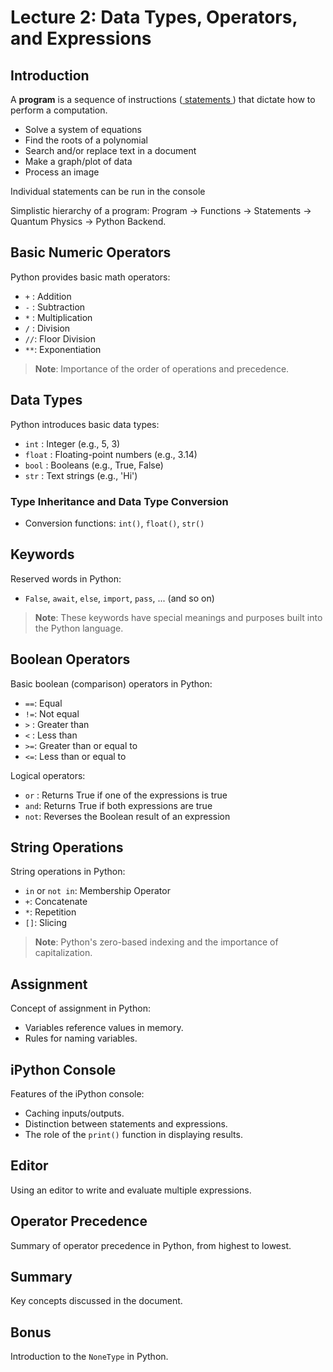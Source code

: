 # Lecture 2: Data Types, Operators, and Expressions

## Introduction

A **program** is a sequence of instructions (<u> statements </u>) that dictate how to perform a computation.
  - Solve a system of equations
  - Find the roots of a polynomial
  - Search and/or replace text in a document
  - Make a graph/plot of data
  - Process an image

Individual statements can be run in the console

Simplistic hierarchy of a program: Program → Functions → Statements → Quantum Physics → Python Backend.

## Basic Numeric Operators

Python provides basic math operators:

- `+` : Addition
- `-` : Subtraction
- `*` : Multiplication
- `/` : Division
- `//`: Floor Division
- `**`: Exponentiation

> **Note**: Importance of the order of operations and precedence.

## Data Types

Python introduces basic data types:

- `int` : Integer (e.g., 5, 3)
- `float` : Floating-point numbers (e.g., 3.14)
- `bool` : Booleans (e.g., True, False)
- `str` : Text strings (e.g., 'Hi')

### Type Inheritance and Data Type Conversion

- Conversion functions: `int()`, `float()`, `str()`

## Keywords

Reserved words in Python:

- `False`, `await`, `else`, `import`, `pass`, ... (and so on)

> **Note**: These keywords have special meanings and purposes built into the Python language.

## Boolean Operators

Basic boolean (comparison) operators in Python:

- `==`: Equal
- `!=`: Not equal
- `>` : Greater than
- `<` : Less than
- `>=`: Greater than or equal to
- `<=`: Less than or equal to

Logical operators:

- `or` : Returns True if one of the expressions is true
- `and`: Returns True if both expressions are true
- `not`: Reverses the Boolean result of an expression

## String Operations

String operations in Python:

- `in` or `not in`: Membership Operator
- `+`: Concatenate
- `*`: Repetition
- `[]`: Slicing

> **Note**: Python's zero-based indexing and the importance of capitalization.

## Assignment

Concept of assignment in Python:

- Variables reference values in memory.
- Rules for naming variables.

## iPython Console

Features of the iPython console:

- Caching inputs/outputs.
- Distinction between statements and expressions.
- The role of the `print()` function in displaying results.

## Editor

Using an editor to write and evaluate multiple expressions.

## Operator Precedence

Summary of operator precedence in Python, from highest to lowest.

## Summary

Key concepts discussed in the document.

## Bonus

Introduction to the `NoneType` in Python.
